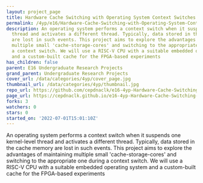 ```yaml
---
layout: project_page
title: Hardware Cache Switching with Operating System Context Switches
permalink: /4yp/e16/Hardware-Cache-Switching-with-Operating-System-Context-Switches/
description: An operating system performs a context switch when it suspends one kernel-level
  thread and activates a different thread. Typically, data stored in the cache memory
  are lost in such events. This project aims to explore the advantages of maintaining
  multiple small 'cache-storage-cores' and switching to the appropriate one during
  a context switch. We will use a RISC-V CPU with a suitable embedded operating system
  and a custom-built cache for the FPGA-based experiments
has_children: false
parent: E16 Undergraduate Research Projects
grand_parent: Undergraduate Research Projects
cover_url: /data/categories/4yp/cover_page.jpg
thumbnail_url: /data/categories/4yp/thumbnail.jpg
repo_url: https://github.com/cepdnaclk/e16-4yp-Hardware-Cache-Switching-with-Operating-System-Context-Switches
page_url: https://cepdnaclk.github.io/e16-4yp-Hardware-Cache-Switching-with-Operating-System-Context-Switches
forks: 3
watchers: 0
stars: 0
started_on: '2022-07-01T15:01:10Z'
---
```


An operating system performs a context switch when it suspends one kernel-level thread and activates a different thread. Typically, data stored in the cache memory are lost in such events. This project aims to explore the advantages of maintaining multiple small 'cache-storage-cores' and switching to the appropriate one during a context switch. We will use a RISC-V CPU with a suitable embedded operating system and a custom-built cache for the FPGA-based experiments